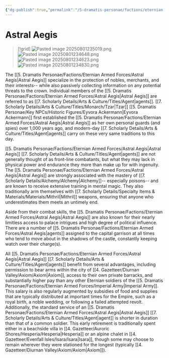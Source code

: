 ```yaml
---
{"dg-publish":true,"permalink":"/5-dramatis-personae/factions/eternian-armed-forces/astral-aegis/","noteIcon":""}
---
```


# Astral Aegis

>[!grid]
>![Pasted image 20250801235019.png](/img/user/x.%20Assets/Attachments/Pasted%20image%2020250801235019.png)
>![Pasted image 20250801234648.png](/img/user/x.%20Assets/Attachments/Pasted%20image%2020250801234648.png)
>![Pasted image 20250801234623.png](/img/user/x.%20Assets/Attachments/Pasted%20image%2020250801234623.png)
>![Pasted image 20250801234830.png](/img/user/x.%20Assets/Attachments/Pasted%20image%2020250801234830.png)

The [[5. Dramatis Personae/Factions/Eternian Armed Forces/Astral Aegis\|Astral Aegis]] specialize in the protection of nobles, merchants, and their interests-- while also passively collecting information on any potential threats to the crown. Individual members of the [[5. Dramatis Personae/Factions/Eternian Armed Forces/Astral Aegis\|Astral Aegis]] are referred to as [[7. Scholarly Details/Arts & Culture/Titles/Agent\|agents]]. [[7. Scholarly Details/Arts & Culture/Titles/Monarch/Tzar\|Tzar]] [[5. Dramatis Personae/Key NPCs/Historic Figures/Eyvora Ackermann\|Eyvora Ackermann]] first established the [[5. Dramatis Personae/Factions/Eternian Armed Forces/Astral Aegis\|Astral Aegis]] as her own personal guards (and spies) over 1,000 years ago, and modern-day [[7. Scholarly Details/Arts & Culture/Titles/Agent\|agents]] carry on these very same traditions to this day. 

[[5. Dramatis Personae/Factions/Eternian Armed Forces/Astral Aegis\|Astral Aegis]] [[7. Scholarly Details/Arts & Culture/Titles/Agent\|agents]] are not generally thought of as front-line combatants, but what they may lack in physical power and endurance they more than make up for with ingenuity. The [[5. Dramatis Personae/Factions/Eternian Armed Forces/Astral Aegis\|Astral Aegis]] are strongly associated with the mastery of [[7. Scholarly Details/Alchemy/Alchemy\|Alchemy]]-- especially poisons-- and are known to receive extensive training in mental magic. They also traditionally arm themselves with [[7. Scholarly Details/Specialty Items & Materials/Materials/Mithril\|Mithril]] weapons, ensuring that anyone who underestimates them meets an untimely end. 

Aside from their combat skills, the [[5. Dramatis Personae/Factions/Eternian Armed Forces/Astral Aegis\|Astral Aegis]] are also known for their nearly limitless access to palace intrigues and high degree of political influence. There are a number of [[5. Dramatis Personae/Factions/Eternian Armed Forces/Astral Aegis\|agents]] assigned to the capital garrison at all times who tend to move about in the shadows of the castle, constantly keeping watch over their charge(s). 

All [[5. Dramatis Personae/Factions/Eternian Armed Forces/Astral Aegis\|Astral Aegis]] [[7. Scholarly Details/Arts & Culture/Titles/Agent\|agents]] benefit from several advantages, including permission to bear arms within the city of [[4. Gazetteer/Diurnan Valley/Axiom/Axiom\|Axiom]], access to their own private barracks, and substantially higher pay than any other Eternian soldiers of the [[5. Dramatis Personae/Factions/Eternian Armed Forces/Imperial Army\|Imperial Army]]. This salary is also regularly augmented by subsidies of food and supplies that are typically distributed at important times for the Empire, such as a royal birth, a noble wedding, or following a failed attempted revolt. Additionally, the standard service of an [[5. Dramatis Personae/Factions/Eternian Armed Forces/Astral Aegis\|Astral Aegis]] [[7. Scholarly Details/Arts & Culture/Titles/Agent\|agent]] is shorter in duration than that of a common soldier. This early retirement is traditionally spent either in a beachside villa in [[4. Gazetteer/Auroric Shores/Hesperia/Hesperia\|Hesperia]] or an alpine chalet in [[4. Gazetteer/Evenfall Isles/Isara/Isara\|Isara]], though some may choose to remain wherever they were stationed for the longest (typically [[4. Gazetteer/Diurnan Valley/Axiom/Axiom\|Axiom]]). 

